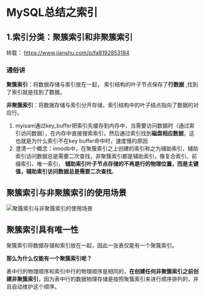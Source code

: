 # MySQL总结之索引

## 1.索引分类：聚簇索引和非聚簇索引

转载： https://www.jianshu.com/p/fa8192853184 

### 通俗讲

**聚簇索引**：将数据存储与索引放在一起， 索引结构的叶子节点保存了**行数据** ,找到了索引就是找到了数据。

**非聚簇索引**：将数据存储与索引分开存储，索引结构中的叶子结点指向了数据的对应行。

1. myisam通过key_buffer把索引先缓存到内存中，当需要访问数据时（通过索引访问数据），在内存中直接搜索索引，然后通过索引找到**磁盘相应数据**，这也就是为什么索引不在key buffer命中时，速度慢的原因
2. 澄清一个概念：innodb中，在聚簇索引之上创建的索引称之为辅助索引，辅助索引访问数据总是需要二次查找，非聚簇索引都是辅助索引，像复合索引、前缀索引、唯一索引， **辅助索引叶子节点存储的不再是行的物理位置，而是主键值，辅助索引访问数据总是需要二次查找**。 

## 聚簇索引与非聚簇索引的使用场景

![聚簇索引与非聚簇索引的使用场景](https://upload-images.jianshu.io/upload_images/10154499-d53a5ce9cecf22f3.png?imageMogr2/auto-orient/strip|imageView2/2/w/864/format/webp)

## 聚簇索引具有唯一性

聚簇索引将数据存储和索引放在一起，因此一张表仅能有一个聚簇索引。

**那么为什么仅能有一个聚簇索引呢？**

表中行的物理顺序和索引中行的物理顺序是相同的，**在创建任何非聚簇索引之前创建非聚簇索引**，因为表中行的数据物理存储是按照聚簇索引来进行顺序排列的，并且自动维护这个顺序。